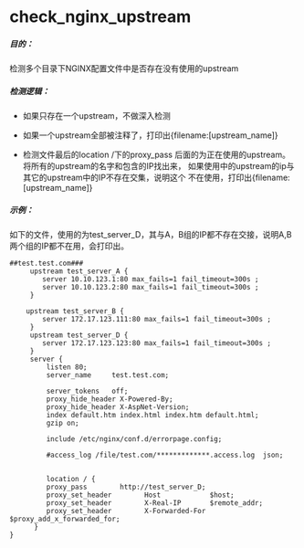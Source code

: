 # check_nginx_upstream



##### 目的：
检测多个目录下NGINX配置文件中是否存在没有使用的upstream
##### 检测逻辑：

* 如果只存在一个upstream，不做深入检测

* 如果一个upstream全部被注释了，打印出{filename:[upstream_name]}

* 检测文件最后的location /下的proxy_pass 后面的为正在使用的upstream。将所有的upstream的名字和包含的IP找出来， 如果使用中的upstream的ip与其它的upstream中的IP不存在交集，说明这个
不在使用，打印出{filename:[upstream_name]}
##### 示例：
如下的文件，使用的为test_server_D，其与A，B组的IP都不存在交接，说明A,B两个组的IP都不在用，会打印出。

```
##test.test.com###
     upstream test_server_A {
        server 10.10.123.1:80 max_fails=1 fail_timeout=300s ;
        server 10.10.123.2:80 max_fails=1 fail_timeout=300s ;
     }

    upstream test_server_B {
        server 172.17.123.111:80 max_fails=1 fail_timeout=300s ;
     }
     upstream test_server_D {
        server 172.17.123.123:80 max_fails=1 fail_timeout=300s ;
     }
     server {
         listen 80;
         server_name     test.test.com;

         server_tokens   off;
         proxy_hide_header X-Powered-By;
         proxy_hide_header X-AspNet-Version;
         index default.htm index.html index.htm default.html;
         gzip on;

         include /etc/nginx/conf.d/errorpage.config;

         #access_log /file/test.com/*************.access.log  json;


         location / {
         proxy_pass        http://test_server_D;
         proxy_set_header        Host            $host;
         proxy_set_header        X-Real-IP       $remote_addr;
         proxy_set_header        X-Forwarded-For $proxy_add_x_forwarded_for;
      }
}

```
